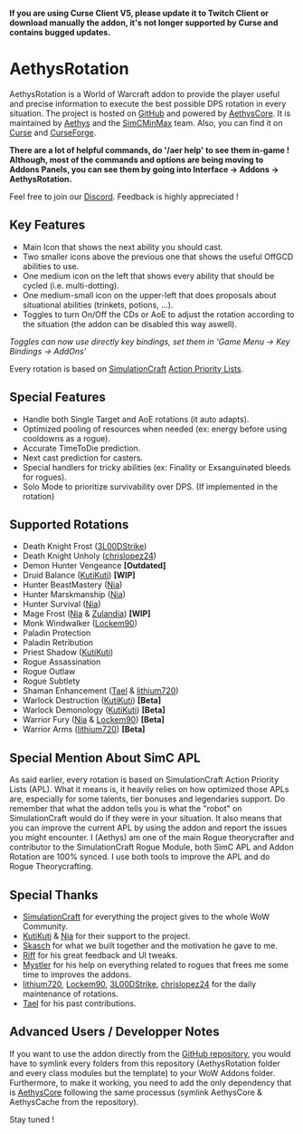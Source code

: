 **If you are using Curse Client V5, please update it to Twitch Client or download manually the addon, it's not longer supported by Curse and contains bugged updates.**

# AethysRotation

AethysRotation is a World of Warcraft addon to provide the player useful and precise information to execute the best possible DPS rotation in every situation.
The project is hosted on [GitHub](https://github.com/SimCMinMax/AethysRotation) and powered by [AethysCore](https://github.com/SimCMinMax/AethysCore).
It is maintained by [Aethys](https://github.com/Aethys256/) and the [SimCMinMax](https://github.com/orgs/SimCMinMax/people) team.
Also, you can find it on [Curse](https://mods.curse.com/addons/wow/aethysrotation) and [CurseForge](https://wow.curseforge.com/projects/aethysrotation).

**There are a lot of helpful commands, do '/aer help' to see them in-game !
Although, most of the commands and options are being moving to Addons Panels, you can see them by going into Interface -> Addons -> AethysRotation.**

Feel free to join our [Discord](https://discord.gg/tFR2uvK). Feedback is highly appreciated !

## Key Features
- Main Icon that shows the next ability you should cast.
- Two smaller icons above the previous one that shows the useful OffGCD abilities to use.
- One medium icon on the left that shows every ability that should be cycled (i.e. multi-dotting).
- One medium-small icon on the upper-left that does proposals about situational abilities (trinkets, potions, ...).
- Toggles to turn On/Off the CDs or AoE to adjust the rotation according to the situation (the addon can be disabled this way aswell).

_Toggles can now use directly key bindings, set them in 'Game Menu -> Key Bindings -> AddOns'_

Every rotation is based on [SimulationCraft](http://simulationcraft.org/) [Action Priority Lists](https://github.com/simulationcraft/simc/wiki/ActionLists).

## Special Features
- Handle both Single Target and AoE rotations (it auto adapts).
- Optimized pooling of resources when needed (ex: energy before using cooldowns as a rogue).
- Accurate TimeToDie prediction.
- Next cast prediction for casters.
- Special handlers for tricky abilities (ex: Finality or Exsanguinated bleeds for rogues).
- Solo Mode to prioritize survivability over DPS. (If implemented in the rotation)

## Supported Rotations
- Death Knight Frost ([3L00DStrike](https://github.com/3L00DStrike))
- Death Knight Unholy ([chrislopez24](https://github.com/chrislopez24))
- Demon Hunter Vengeance **[Outdated]**
- Druid Balance ([KutiKuti](https://github.com/Kutikuti)) **[WIP]**
- Hunter BeastMastery ([Nia](https://github.com/Nianel))
- Hunter Marskmanship ([Nia](https://github.com/Nianel))
- Hunter Survival ([Nia](https://github.com/Nianel))
- Mage Frost ([Nia](https://github.com/Nianel) & [Zulandia](https://github.com/AlexanderKenny)) **[WIP]**
- Monk Windwalker ([Lockem90](https://github.com/Lockem90))
- Paladin Protection
- Paladin Retribution
- Priest Shadow ([KutiKuti](https://github.com/Kutikuti))
- Rogue Assassination
- Rogue Outlaw
- Rogue Subtlety
- Shaman Enhancement ([Tael](https://github.com/Tae-l) & [lithium720](https://github.com/lithium720))
- Warlock Destruction ([KutiKuti](https://github.com/Kutikuti)) **[Beta]**
- Warlock Demonology ([KutiKuti](https://github.com/Kutikuti)) **[Beta]**
- Warrior Fury ([Nia](https://github.com/Nianel) & [Lockem90](https://github.com/Lockem90)) **[Beta]**
- Warrior Arms ([lithium720](https://github.com/lithium720)) **[Beta]**

## Special Mention About SimC APL
As said earlier, every rotation is based on SimulationCraft Action Priority Lists (APL).
What it means is, it heavily relies on how optimized those APLs are, especially for some talents, tier bonuses and legendaries support.
Do remember that what the addon tells you is what the "robot" on SimulationCraft would do if they were in your situation.
It also means that you can improve the current APL by using the addon and report the issues you might encounter.
I (Aethys) am one of the main Rogue theorycrafter and contributor to the SimulationCraft Rogue Module, both SimC APL and Addon Rotation are 100% synced. I use both tools to improve the APL and do Rogue Theorycrafting.

## Special Thanks
- [SimulationCraft](http://simulationcraft.org/) for everything the project gives to the whole WoW Community.
- [KutiKuti](https://github.com/Kutikuti) & [Nia](https://github.com/Nianel) for their support to the project.
- [Skasch](https://github.com/skasch) for what we built together and the motivation he gave to me.
- [Riff](https://github.com/tombell) for his great feedback and UI tweaks.
- [Mystler](https://github.com/Mystler) for his help on everything related to rogues that frees me some time to improves the addons.
- [lithium720](https://github.com/lithium720), [Lockem90](https://github.com/Lockem90), [3L00DStrike](https://github.com/3L00DStrike), [chrislopez24](https://github.com/chrislopez24) for the daily maintenance of rotations.
- [Tael](https://github.com/Tae-l) for his past contributions.

## Advanced Users / Developper Notes
If you want to use the addon directly from the [GitHub repository](https://github.com/SimCMinMax/AethysRotation), you would have to symlink every folders from this repository (AethysRotation folder and every class modules but the template) to your WoW Addons folder.
Furthermore, to make it working, you need to add the only dependency that is [AethysCore](https://github.com/SimCMinMax/AethysCore) following the same processus (symlink AethysCore & AethysCache from the repository).

Stay tuned !
